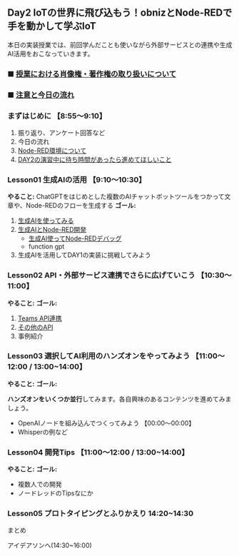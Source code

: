## Day2 IoTの世界に飛び込もう！obnizとNode-REDで手を動かして学ぶIoT

本日の実装授業では、前回学んだことも使いながら外部サービスとの連携や生成AI活用をおこなっていきます。

### ■ [授業における肖像権・著作権の取り扱いについて](https://protoout.notion.site/acde308ffe03498fad30a271b4a7b128?pvs=4)
### ■ [注意と今日の流れ](./lesson00-info.md)

### まずはじめに 【8:55〜9:10】

1. 振り返り、アンケート回答など
2. 今日の流れ
3. [Node-RED環境について](./)
4. [DAY2の演習中に待ち時間があったら進めてほしいこと](./day2-sukima.md)

### Lesson01 生成AIの活用 【9:10〜10:30】

**やること:** ChatGPTをはじめとした複数のAIチャットボットツールをつかって文章や、Node-REDのフローを生成する
**ゴール:** 

1. [生成AIを使ってみる](./lesson01-generative-ai/01_overview.md)
2. [生成AIとNode-RED開発](./lesson01-generative-ai/02_1_make-node-red-flow.md)
    - [生成AI使ってNode-REDデバッグ](./lesson01-generative-ai/02_2_gpt-debug.md)
    - function gpt
3. 生成AIを活用してDAY1の実装に挑戦してみよう

### Lesson02 API・外部サービス連携でさらに広げていこう 【10:30〜11:00】

**やること:** 
**ゴール:** 

1. [Teams API連携](./lesson02-api/01_teams.md)
2. [その他のAPI](./lesson02-api/02_nasa.md)
3. 事例紹介

### Lesson03 選択してAI利用のハンズオンをやってみよう 【11:00〜12:00 / 13:00~14:00】

**やること:** 
**ゴール:** 

**ハンズオンをいくつか並行**してみます。各自興味のあるコンテンツを進めてみましょう。

- OpenAIノードを組み込んでつくってみよう 【00:00〜00:00】
- Whisperの例など

### Lesson04 開発Tips 【11:00〜12:00 / 13:00~14:00】

**やること:** 
**ゴール:** 

- 複数人での開発
- ノードレッドのTipsなにか

### Lesson05 プロトタイピングとふりかえり 14:20~14:30

まとめ

アイデアソンへ(14:30~16:00)